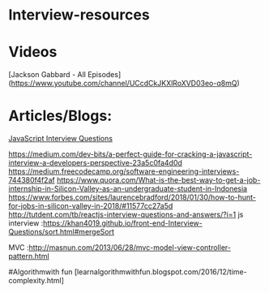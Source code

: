 # Interview-resources

# Videos
[Jackson Gabbard - All Episodes]
(https://www.youtube.com/channel/UCcdCkJKXlRoXVD03eo-q8mQ)

# Articles/Blogs:
<a href="https://www.codementor.io/nihantanu/21-essential-javascript-tech-interview-practice-questions-answers-du107p62z">JavaScript Interview Questions</a>

https://medium.com/dev-bits/a-perfect-guide-for-cracking-a-javascript-interview-a-developers-perspective-23a5c0fa4d0d
https://medium.freecodecamp.org/software-engineering-interviews-744380f4f2af
https://www.quora.com/What-is-the-best-way-to-get-a-job-internship-in-Silicon-Valley-as-an-undergraduate-student-in-Indonesia
https://www.forbes.com/sites/laurencebradford/2018/01/30/how-to-hunt-for-jobs-in-silicon-valley-in-2018/#11577cc27a5d
http://tutdent.com/tb/reactjs-interview-questions-and-answers/?i=1
js interview :https://khan4019.github.io/front-end-Interview-Questions/sort.html#mergeSort

MVC :http://masnun.com/2013/06/28/mvc-model-view-controller-pattern.html

#Algorithmwith fun
[learnalgorithmwithfun.blogspot.com/2016/12/time-complexity.html]
